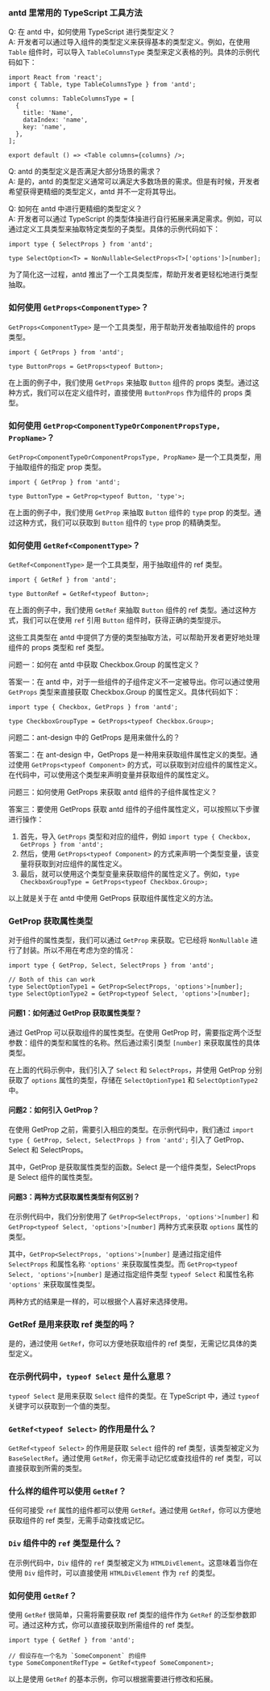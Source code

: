 ### antd 里常用的 TypeScript 工具方法

Q: 在 antd 中，如何使用 TypeScript 进行类型定义？  
A: 开发者可以通过导入组件的类型定义来获得基本的类型定义。例如，在使用 `Table` 组件时，可以导入 `TableColumnsType` 类型来定义表格的列。具体的示例代码如下：

```tsx
import React from 'react';
import { Table, type TableColumnsType } from 'antd';

const columns: TableColumnsType = [
  {
    title: 'Name',
    dataIndex: 'name',
    key: 'name',
  },
];

export default () => <Table columns={columns} />;
```

Q: antd 的类型定义是否满足大部分场景的需求？  
A: 是的，antd 的类型定义通常可以满足大多数场景的需求。但是有时候，开发者希望获得更精细的类型定义，antd 并不一定将其导出。

Q: 如何在 antd 中进行更精细的类型定义？  
A: 开发者可以通过 TypeScript 的类型体操进行自行拓展来满足需求。例如，可以通过定义工具类型来抽取特定类型的子类型。具体的示例代码如下：

```tsx
import type { SelectProps } from 'antd';

type SelectOption<T> = NonNullable<SelectProps<T>['options']>[number];
```

为了简化这一过程，antd 推出了一个工具类型库，帮助开发者更轻松地进行类型抽取。

### 如何使用 `GetProps<ComponentType>`？

`GetProps<ComponentType>` 是一个工具类型，用于帮助开发者抽取组件的 props 类型。

```tsx
import { GetProps } from 'antd';

type ButtonProps = GetProps<typeof Button>;
```

在上面的例子中，我们使用 `GetProps` 来抽取 `Button` 组件的 props 类型。通过这种方式，我们可以在定义组件时，直接使用 `ButtonProps` 作为组件的 props 类型。

### 如何使用 `GetProp<ComponentTypeOrComponentPropsType, PropName>`？

`GetProp<ComponentTypeOrComponentPropsType, PropName>` 是一个工具类型，用于抽取组件的指定 prop 类型。

```tsx
import { GetProp } from 'antd';

type ButtonType = GetProp<typeof Button, 'type'>;
```

在上面的例子中，我们使用 `GetProp` 来抽取 `Button` 组件的 `type` prop 的类型。通过这种方式，我们可以获取到 `Button` 组件的 `type` prop 的精确类型。

### 如何使用 `GetRef<ComponentType>`？

`GetRef<ComponentType>` 是一个工具类型，用于抽取组件的 ref 类型。

```tsx
import { GetRef } from 'antd';

type ButtonRef = GetRef<typeof Button>;
```

在上面的例子中，我们使用 `GetRef` 来抽取 `Button` 组件的 ref 类型。通过这种方式，我们可以在使用 `ref` 引用 `Button` 组件时，获得正确的类型提示。

这些工具类型在 antd 中提供了方便的类型抽取方法，可以帮助开发者更好地处理组件的 props 类型和 ref 类型。

问题一：如何在 antd 中获取 Checkbox.Group 的属性定义？

答案一：在 antd 中，对于一些组件的子组件定义不一定被导出。你可以通过使用 `GetProps` 类型来直接获取 Checkbox.Group 的属性定义。具体代码如下：

```tsx
import type { Checkbox, GetProps } from 'antd';

type CheckboxGroupType = GetProps<typeof Checkbox.Group>;
```

问题二：ant-design 中的 GetProps 是用来做什么的？

答案二：在 ant-design 中，GetProps 是一种用来获取组件属性定义的类型。通过使用 `GetProps<typeof Component>` 的方式，可以获取到对应组件的属性定义。在代码中，可以使用这个类型来声明变量并获取组件的属性定义。

问题三：如何使用 GetProps 来获取 antd 组件的子组件属性定义？

答案三：要使用 GetProps 获取 antd 组件的子组件属性定义，可以按照以下步骤进行操作：
1. 首先，导入 `GetProps` 类型和对应的组件，例如 `import type { Checkbox, GetProps } from 'antd';`
2. 然后，使用 `GetProps<typeof Component>` 的方式来声明一个类型变量，该变量将获取到对应组件的属性定义。
3. 最后，就可以使用这个类型变量来获取组件的属性定义了。例如，`type CheckboxGroupType = GetProps<typeof Checkbox.Group>;`

以上就是关于在 antd 中使用 GetProps 获取组件属性定义的方法。

### GetProp 获取属性类型

对于组件的属性类型，我们可以通过 `GetProp` 来获取。它已经将 `NonNullable` 进行了封装。所以不用在考虑为空的情况：

```tsx
import type { GetProp, Select, SelectProps } from 'antd';

// Both of this can work
type SelectOptionType1 = GetProp<SelectProps, 'options'>[number];
type SelectOptionType2 = GetProp<typeof Select, 'options'>[number];
```

#### 问题1：如何通过 GetProp 获取属性类型？

通过 GetProp 可以获取组件的属性类型。在使用 GetProp 时，需要指定两个泛型参数：组件的类型和属性的名称。然后通过索引类型 `[number]` 来获取属性的具体类型。

在上面的代码示例中，我们引入了 `Select` 和 `SelectProps`，并使用 GetProp 分别获取了 `options` 属性的类型，存储在 `SelectOptionType1` 和 `SelectOptionType2` 中。

#### 问题2：如何引入 GetProp？

在使用 GetProp 之前，需要引入相应的类型。在示例代码中，我们通过 `import type { GetProp, Select, SelectProps } from 'antd';` 引入了 GetProp、Select 和 SelectProps。

其中，GetProp 是获取属性类型的函数。Select 是一个组件类型，SelectProps 是 Select 组件的属性类型。

#### 问题3：两种方式获取属性类型有何区别？

在示例代码中，我们分别使用了 `GetProp<SelectProps, 'options'>[number]` 和 `GetProp<typeof Select, 'options'>[number]` 两种方式来获取 `options` 属性的类型。

其中，`GetProp<SelectProps, 'options'>[number]` 是通过指定组件 `SelectProps` 和属性名称 `'options'` 来获取属性类型。而 `GetProp<typeof Select, 'options'>[number]` 是通过指定组件类型 `typeof Select` 和属性名称 `'options'` 来获取属性类型。

两种方式的结果是一样的，可以根据个人喜好来选择使用。

### GetRef 是用来获取 ref 类型的吗？

是的，通过使用 `GetRef`，你可以方便地获取组件的 ref 类型，无需记忆具体的类型定义。

### 在示例代码中，`typeof Select` 是什么意思？

`typeof Select` 是用来获取 `Select` 组件的类型。在 TypeScript 中，通过 `typeof` 关键字可以获取到一个值的类型。

### `GetRef<typeof Select>` 的作用是什么？

`GetRef<typeof Select>` 的作用是获取 `Select` 组件的 ref 类型，该类型被定义为 `BaseSelectRef`。通过使用 `GetRef`，你无需手动记忆或查找组件的 ref 类型，可以直接获取到所需的类型。

### 什么样的组件可以使用 `GetRef`？

任何可接受 `ref` 属性的组件都可以使用 `GetRef`。通过使用 `GetRef`，你可以方便地获取组件的 ref 类型，无需手动查找或记忆。

### `Div` 组件中的 `ref` 类型是什么？

在示例代码中，`Div` 组件的 `ref` 类型被定义为 `HTMLDivElement`。这意味着当你在使用 `Div` 组件时，可以直接使用 `HTMLDivElement` 作为 `ref` 的类型。

### 如何使用 `GetRef`？

使用 `GetRef` 很简单，只需将需要获取 ref 类型的组件作为 `GetRef` 的泛型参数即可。通过这种方式，你可以直接获取到所需组件的 ref 类型。

```tsx
import type { GetRef } from 'antd';

// 假设存在一个名为 `SomeComponent` 的组件
type SomeComponentRefType = GetRef<typeof SomeComponent>;
```

以上是使用 `GetRef` 的基本示例，你可以根据需要进行修改和拓展。